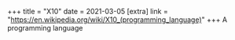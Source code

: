 +++
title = "X10"
date = 2021-03-05
[extra]
link = "https://en.wikipedia.org/wiki/X10_(programming_language)"
+++
A programming language

